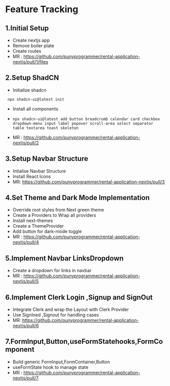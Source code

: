 # Feature Tracking
## 1.Initial Setup 
   - Create nextjs app
   - Remove boiler plate
   - Create routes
   - MR : https://github.com/punyprogrammer/rental-application-nextjs/pull/1/files
## 2.Setup ShadCN
   - Initialize shadcn 
   ```
    npx shadcn-ui@latest init
   ```
   - Install all components
   - ```
     npx shadcn-ui@latest add button breadcrumb calendar card checkbox dropdown-menu input label popover scroll-area select separator table textarea toast skeleton
     ```
   - MR : https://github.com/punyprogrammer/rental-application-nextjs/pull/2
## 3.Setup Navbar Structure
   - Intialise Navbar Structure
   - Install React Icons
   - MR: https://github.com/punyprogrammer/rental-application-nextjs/pull/3
## 4.Set Theme and Dark Mode Implementation
   - Override root styles from Next green theme
   - Create a Providers to Wrap all providers
   - Install next-themes
   - Create a ThemeProvider
   - Add button for dark-mode toggle
   - MR : https://github.com/punyprogrammer/rental-application-nextjs/pull/4
## 5.Implement Navbar LinksDropdown 
   - Create a dropdown for links in navbar
   - MR : https://github.com/punyprogrammer/rental-application-nextjs/pull/5

## 6.Implement Clerk Login ,Signup and SignOut
   - Integrate Clerk and wrap the Layout with Clerk Provider
   - Use SignIned ,Signout for handling cases
   - MR: https://github.com/punyprogrammer/rental-application-nextjs/pull/6

## 7.FormInput,Button,useFormStatehooks,FormComponent 
   - Build generic FormInput,FormContainer,Button
   - useFormState hook to manage state
   - MR : https://github.com/punyprogrammer/rental-application-nextjs/pull/7

